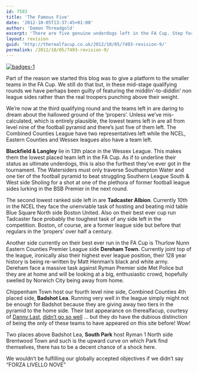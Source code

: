 ```yaml
---
id: 7503
title: 'The Famous Five'
date: '2012-10-05T13:37:45+01:00'
author: 'Damon Threadgold'
excerpt: 'There are five genuine underdogs left in the FA Cup. Step forward ...'
layout: revision
guid: 'http://therealfacup.co.uk/2012/10/05/7493-revision-9/'
permalink: /2012/10/05/7493-revision-9/
---
```


[![](http://therealfacup.co.uk/wp-content/uploads/2012/10/badges-1.jpg "badges-1")](http://therealfacup.co.uk/?attachment_id=7496)

Part of the reason we started this blog was to give a platform to the smaller teams in the FA Cup. We still do that but, in these mid-stage qualifying rounds we have perhaps been guilty of featuring the middlin’-to-diddlin’ non league sides rather than the real troopers punching above their weight.

We’re now at the third qualifying round and the teams left in are daring to dream about the hallowed ground of the ‘propers’. Unless we’ve mis-calculated, which is entirely plausible, the lowest teams left in are all from level nine of the football pyramid and there’s just five of them left. The Combined Counties League have two representatives left while the NCEL, Eastern Counties and Wessex leagues also have a team left.

**Blackfield &amp; Langley** lie in 13th place in the Wessex League. This makes them the lowest placed team left in the FA Cup. As if to underline their status as ultimate underdogs, this is also the furthest they’ve ever got in the tournament. The Watersiders must only traverse Southampton Water and one tier of the football pyramid to beat struggling Southern League South &amp; West side Sholing for a shot at one of the plethora of former football league sides lurking in the BSB Premier in the next round.

The second lowest ranked side left in are **Tadcaster Albion**. Currently 10th in the NCEL they face the unenviable task of hosting and beating mid table Blue Square North side Boston United. Also on their best ever cup run Tadcaster face probably the toughest task of any side left in the competition. Boston, of course, are a former league side but before that regulars in the ‘propers’ over half a century.

Another side currently on their best ever run in the FA Cup is Thurlow Nunn Eastern Counties Premier League side **Dereham Town**. Currently joint top of the league, ironically also their highest ever league position, their 128 year history is being re-written by Matt Henman’s black and white army. Dereham face a massive task against Ryman Premier side Met Police but they are at home and will be looking at a big, enthusiastic crowd, hopefully swelled by Norwich City being away from home.

Chippenham Town host our fourth level nine side, Combined Counties 4th placed side, **Badshot Lea**. Running very well in the league simply might not be enough for Badshot because they are giving away two tiers in the pyramid to the home side. Their last appearance on therealfacup, courtesy of [Danny Last](https://twitter.com/DannyLast), [didn’t go so well](http://therealfacup.co.uk/2011/09/04/the-good-the-badshot-the-ugly/) … but they do have the dubious distinction of being the only of these teams to have appeared on this site before! Wow!

Two places above Badshot Lea, **South Park** host Ryman 1 North side Brentwood Town and such is the upward curve on which Park find themselves, there has to be a decent chance of a shock here.

We wouldn’t be fulfilling our globally accepted objectives if we didn’t say “FORZA LIVELLO NOVE”